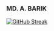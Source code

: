 ### MD. A. BARIK

[![GitHub Streak](https://github-readme-streak-stats.herokuapp.com?user=mdabarik&theme=dark)](https://git.io/streak-stats)